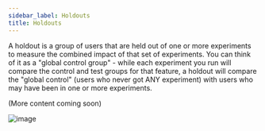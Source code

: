 ```yaml
---
sidebar_label: Holdouts
title: Holdouts
---
```


A holdout is a group of users that are held out of one or more experiments to measure the combined impact of that set of experiments. You can think of it as a "global control group" - while each experiment you run will compare the control and test groups for that feature, a holdout will compare the "global control" (users who never got ANY experiment) with users who may have been in one or more experiments.

(More content coming soon)

![image](https://user-images.githubusercontent.com/74588208/127932762-d3278142-d687-4c77-9db8-7ebb0c55ebbd.png)
